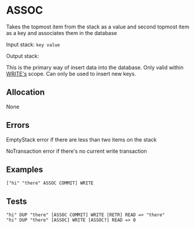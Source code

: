 # ASSOC

Takes the topmost item from the stack as a value and second
topmost item as a key and associates them in the database

Input stack: `key value`

Output stack:

This is the primary way of insert data into the database.
Only valid within [WRITE's](WRITE.md) scope. Can only be used
to insert new keys.

## Allocation

None

## Errors

EmptyStack error if there are less than two items on the stack

NoTransaction error if there's no current write transaction

## Examples

```
["hi" "there" ASSOC COMMIT] WRITE
```

## Tests

```
"hi" DUP "there" [ASSOC COMMIT] WRITE [RETR] READ => "there"
"hi" DUP "there" [ASSOC] WRITE [ASSOC?] READ => 0
```